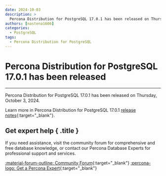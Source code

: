 ```yaml
---
date: 2024-10-03
description: >
  Percona Distribution for PostgreSQL 17.0.1 has been released on Thursday, October 3, 2024.
authors: [nastena1606]
categories:
  - PostgreSQL
tags:
  - Percona Distribution for PostgreSQL
---
```


# Percona Distribution for PostgreSQL 17.0.1 has been released
---
<!-- more -->

Percona Distribution for PostgreSQL 17.0.1 has been released on Thursday, October 3, 2024.

Learn more in Percona Distribution for PostgreSQL 17.0.1 [release notes](https://docs.percona.com/postgresql/17/release-notes-v17.0.html){:target="_blank"}.

<div data-banner markdown>

## Get expert help { .title }

If you need assistance, visit the community forum for comprehensive and free database knowledge, or contact our Percona Database Experts for professional support and services.

<div class="actions" markdown>

[:material-forum-outline: Community Forum](https://forums.percona.com/){:target="_blank"} [:percona-logo: Get a Percona Expert](https://www.percona.com/about/contact){:target="_blank"}
</div></div>